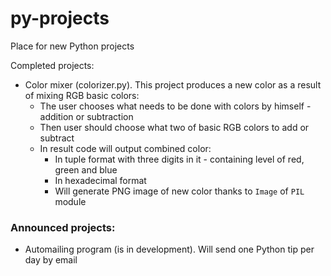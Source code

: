 # py-projects
Place for new Python projects

Completed projects:

* Color mixer (colorizer.py). This project produces a new color as a result of mixing RGB basic colors: 
    * The user chooses what needs to be done with colors by himself - addition or subtraction 
    * Then user should choose what two of basic RGB colors to add or subtract
    * In result code will output combined color: 
        * In tuple format with three digits in it - containing level of red, green and blue 
        * In hexadecimal format
        * Will generate PNG image of new color thanks to `Image` of `PIL` module 

### Announced projects:
* Automailing program (is in development). Will send one Python tip per day by email